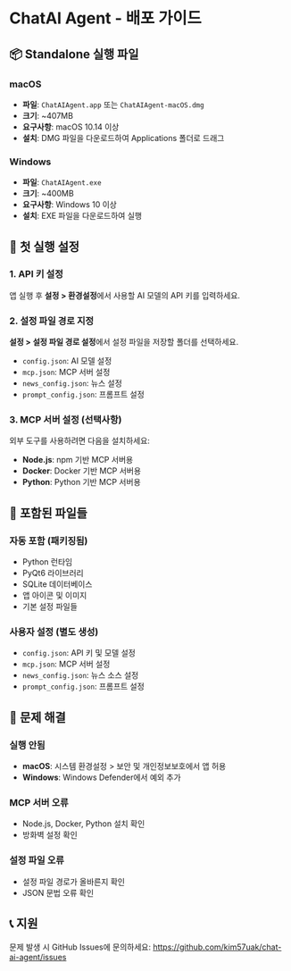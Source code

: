 # ChatAI Agent - 배포 가이드

## 📦 Standalone 실행 파일

### macOS
- **파일**: `ChatAIAgent.app` 또는 `ChatAIAgent-macOS.dmg`
- **크기**: ~407MB
- **요구사항**: macOS 10.14 이상
- **설치**: DMG 파일을 다운로드하여 Applications 폴더로 드래그

### Windows  
- **파일**: `ChatAIAgent.exe`
- **크기**: ~400MB
- **요구사항**: Windows 10 이상
- **설치**: EXE 파일을 다운로드하여 실행

## 🚀 첫 실행 설정

### 1. API 키 설정
앱 실행 후 **설정 > 환경설정**에서 사용할 AI 모델의 API 키를 입력하세요.

### 2. 설정 파일 경로 지정
**설정 > 설정 파일 경로 설정**에서 설정 파일을 저장할 폴더를 선택하세요.
- `config.json`: AI 모델 설정
- `mcp.json`: MCP 서버 설정  
- `news_config.json`: 뉴스 설정
- `prompt_config.json`: 프롬프트 설정

### 3. MCP 서버 설정 (선택사항)
외부 도구를 사용하려면 다음을 설치하세요:
- **Node.js**: npm 기반 MCP 서버용
- **Docker**: Docker 기반 MCP 서버용
- **Python**: Python 기반 MCP 서버용

## 📁 포함된 파일들

### 자동 포함 (패키징됨)
- Python 런타임
- PyQt6 라이브러리
- SQLite 데이터베이스
- 앱 아이콘 및 이미지
- 기본 설정 파일들

### 사용자 설정 (별도 생성)
- `config.json`: API 키 및 모델 설정
- `mcp.json`: MCP 서버 설정
- `news_config.json`: 뉴스 소스 설정
- `prompt_config.json`: 프롬프트 설정

## 🔧 문제 해결

### 실행 안됨
- **macOS**: 시스템 환경설정 > 보안 및 개인정보보호에서 앱 허용
- **Windows**: Windows Defender에서 예외 추가

### MCP 서버 오류
- Node.js, Docker, Python 설치 확인
- 방화벽 설정 확인

### 설정 파일 오류
- 설정 파일 경로가 올바른지 확인
- JSON 문법 오류 확인

## 📞 지원

문제 발생 시 GitHub Issues에 문의하세요:
https://github.com/kim57uak/chat-ai-agent/issues